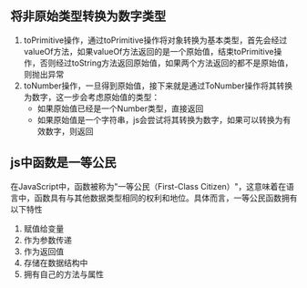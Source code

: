## 将非原始类型转换为数字类型
1. toPrimitive操作，通过toPrimitive操作将对象转换为基本类型，首先会经过valueOf方法，如果valueOf方法返回的是一个原始值，结束toPrimitive操作，否则经过toString方法返回原始值，如果两个方法返回的都不是原始值，则抛出异常
2. toNumber操作，一旦得到原始值，接下来就是通过ToNumber操作将其转换为数字，这一步会考虑原始值的类型：
    - 如果原始值已经是一个Number类型，直接返回
    - 如果原始值是一个字符串，js会尝试将其转换为数字，如果可以转换为有效数字，则返回
## js中函数是一等公民
在JavaScript中，函数被称为"一等公民（First-Class Citizen）"，这意味着在语言中，函数具有与其他数据类型相同的权利和地位。具体而言，一等公民函数拥有以下特性
1. 赋值给变量
2. 作为参数传递
3. 作为返回值
4. 存储在数据结构中
5. 拥有自己的方法与属性